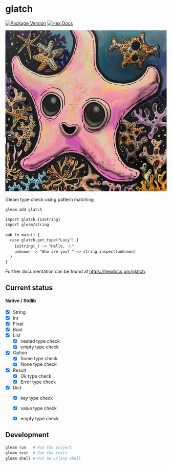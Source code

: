 # glatch

[![Package Version](https://img.shields.io/hexpm/v/glatch)](https://hex.pm/packages/glatch)
[![Hex Docs](https://img.shields.io/badge/hex-docs-ffaff3)](https://hexdocs.pm/glatch/)

![logo](logo.jpg)

Gleam type check using pattern matching

```sh
gleam add glatch
```


```gleam
import glatch.{IsString}
import gleam/string

pub fn main() {
  case glatch.get_type("Lucy") {
    IsString(_) -> "Hello, 𓇼"
    unknown -> "Who are you? " <> string.inspect(unknown)
  }
}
```

Further documentation can be found at <https://hexdocs.pm/glatch>.

## Current status

#### Native / Stdlib

- [x] String
- [x] Int
- [x] Float
- [x] Bool
- [x] List
  - [x] nested type check
  - [x] empty type check
- [x] Option
  - [x] Some type check
  - [x] None type check  
- [x] Result
  - [x] Ok type check
  - [x] Error type check  
- [x] Dict
  - [x] key type check
  - [x] value type check
  - [x] empty type check 


## Development

```sh
gleam run   # Run the project
gleam test  # Run the tests
gleam shell # Run an Erlang shell
```
